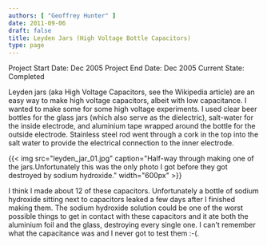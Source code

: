 ```yaml
---
authors: [ "Geoffrey Hunter" ]
date: 2011-09-06
draft: false
title: Leyden Jars (High Voltage Bottle Capacitors)
type: page
---
```


Project Start Date: Dec 2005
Project End Date: Dec 2005
Current State: Completed

Leyden jars (aka High Voltage Capacitors, see the Wikipedia article) are an easy way to make high voltage capacitors, albeit with low capacitance. I wanted to make some for some high voltage experiments. I used clear beer bottles for the glass jars (which also serve as the dielectric), salt-water for the inside electrode, and aluminium tape wrapped around the bottle for the outside electrode. Stainless steel rod went through a cork in the top into the salt water to provide the electrical connection to the inner electrode.

{{< img src="leyden_jar_01.jpg" caption="Half-way through making one of the jars.Unfortunately this was the only photo I got before they got destroyed by sodium hydroxide."  width="600px" >}}

I think I made about 12 of these capacitors. Unfortunately a bottle of sodium hydroxide sitting next to capacitors leaked a few days after I finished making them. The sodium hydroxide solution could be one of the worst possible things to get in contact with these capacitors and it ate both the aluminium foil and the glass, destroying every single one. I can't remember what the capacitance was and I never got to test them :-(.
